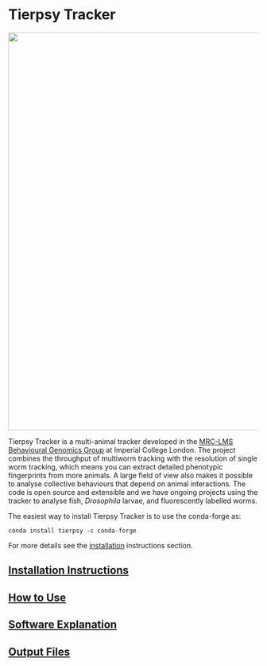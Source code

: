 # Tierpsy Tracker
<img src="https://user-images.githubusercontent.com/8364368/41229372-a9e8fcfa-6d73-11e8-877c-de306be55526.gif" width="800">

Tierpsy Tracker is a multi-animal tracker developed in the [MRC-LMS](http://lms.mrc.ac.uk/) [Behavioural Genomics Group](http://behave.csc.mrc.ac.uk/) at Imperial College London. The project combines the throughput of multiworm tracking with the resolution of single worm tracking, which means you can extract detailed phenotypic fingerprints from more animals.  A large field of view also makes it possible to analyse collective behaviours that depend on animal interactions.  The code is open source and extensible and we have ongoing projects using the tracker to analyse fish, *Drosophila* larvae, and fluorescently labelled worms.

The easiest way to install Tierpsy Tracker is to use the conda-forge as:
```
conda install tierpsy -c conda-forge
```
For more details see the [installation](docs/INSTALLATION.md) instructions section.

## [Installation Instructions](docs/INSTALLATION.md)
## [How to Use](docs/HOWTO.md)
## [Software Explanation](docs/EXPLANATION.md)
## [Output Files](docs/OUTPUTS.md)
